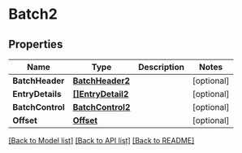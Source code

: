# Batch2

## Properties

Name | Type | Description | Notes
------------ | ------------- | ------------- | -------------
**BatchHeader** | [**BatchHeader2**](BatchHeader_2.md) |  | [optional] 
**EntryDetails** | [**[]EntryDetail2**](EntryDetail_2.md) |  | [optional] 
**BatchControl** | [**BatchControl2**](BatchControl_2.md) |  | [optional] 
**Offset** | [**Offset**](Offset.md) |  | [optional] 

[[Back to Model list]](../README.md#documentation-for-models) [[Back to API list]](../README.md#documentation-for-api-endpoints) [[Back to README]](../README.md)


